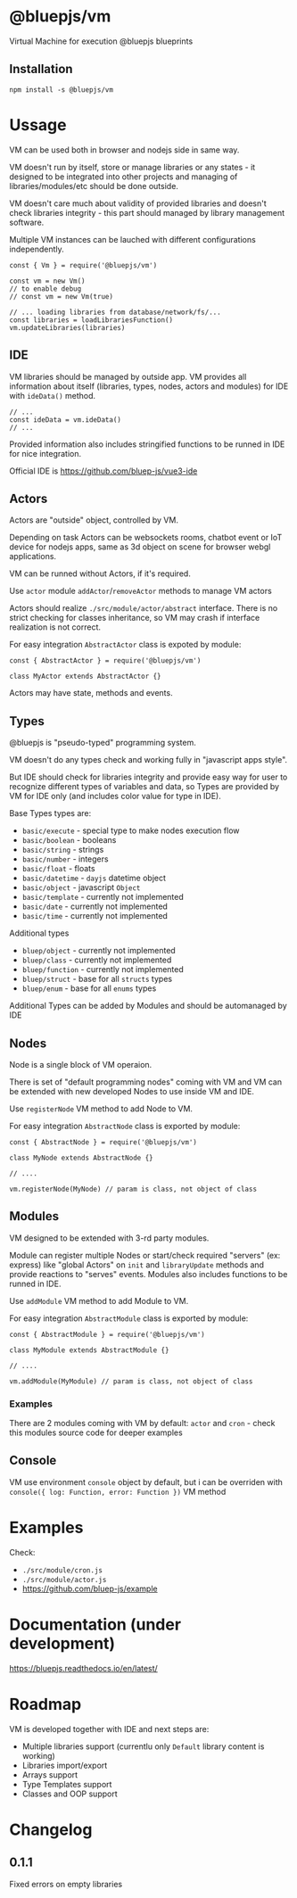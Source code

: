 # @bluepjs/vm

Virtual Machine for execution @bluepjs blueprints

## Installation
```
npm install -s @bluepjs/vm
```

# Ussage

VM can be used both in browser and nodejs side in same way.

VM doesn't run by itself, store or manage libraries or any states - it designed to be integrated into other projects and managing of libraries/modules/etc should be done outside.

VM doesn't care much about validity of provided libraries and doesn't check libraries integrity - this part should managed by library management software.

Multiple VM instances can be lauched with different configurations independently.

```
const { Vm } = require('@bluepjs/vm')

const vm = new Vm()
// to enable debug
// const vm = new Vm(true)

// ... loading libraries from database/network/fs/...
const libraries = loadLibrariesFunction()
vm.updateLibraries(libraries)
```

## IDE

VM libraries should be managed by outside app. VM provides all information about itself (libraries, types, nodes, actors and modules) for IDE with `ideData()` method.

```
// ...
const ideData = vm.ideData()
// ...
```

Provided information also includes stringified functions to be runned in IDE for nice integration.

Official IDE is https://github.com/bluep-js/vue3-ide

## Actors

Actors are "outside" object, controlled by VM.

Depending on task Actors can be websockets rooms, chatbot event or IoT device for nodejs apps, same as 3d object on scene for browser webgl applications.

VM can be runned without Actors, if it's required.

Use `actor` module `addActor`/`removeActor` methods to manage VM actors

Actors should realize `./src/module/actor/abstract` interface. There is no strict checking for classes inheritance, so VM may crash if interface realization is not correct.

For easy integration `AbstractActor` class is expoted by module:

```
const { AbstractActor } = require('@bluepjs/vm')

class MyActor extends AbstractActor {}
```

Actors may have state, methods and events.

## Types

@bluepjs is "pseudo-typed" programming system.

VM doesn't do any types check and working fully in "javascript apps style".

But IDE should check for libraries integrity and provide easy way for user to recognize different types of variables and data, so Types are provided by VM for IDE only (and includes color value for type in IDE).

Base Types types are:

 - `basic/execute` - special type to make nodes execution flow
 - `basic/boolean` - booleans
 - `basic/string` - strings
 - `basic/number` - integers
 - `basic/float` - floats
 - `basic/datetime` - `dayjs` datetime object
 - `basic/object` - javascript `Object`
 - `basic/template` - currently not implemented
 - `basic/date` - currently not implemented
 - `basic/time` - currently not implemented

Additional types

 - `bluep/object` - currently not implemented
 - `bluep/class` - currently not implemented
 - `bluep/function` - currently not implemented
 - `bluep/struct` - base for all `structs` types
 - `bluep/enum` - base for all `enums` types

Additional Types can be added by Modules and should be automanaged by IDE

## Nodes

Node is a single block of VM operaion.

There is set of "default programming nodes" coming with VM and VM can be extended with new developed Nodes to use inside VM and IDE.

Use `registerNode` VM method to add Node to VM.

For easy integration `AbstractNode` class is exported by module:

```
const { AbstractNode } = require('@bluepjs/vm')

class MyNode extends AbstractNode {}

// ....

vm.registerNode(MyNode) // param is class, not object of class
```

## Modules

VM designed to be extended with 3-rd party modules.

Module can register multiple Nodes or start/check required "servers" (ex: express) like "global Actors" on `init` and `libraryUpdate` methods and provide reactions to "serves" events. Modules also includes functions to be runned in IDE.

Use `addModule` VM method to add Module to VM.

For easy integration `AbstractModule` class is exported by module:

```
const { AbstractModule } = require('@bluepjs/vm')

class MyModule extends AbstractModule {}

// ....

vm.addModule(MyModule) // param is class, not object of class
```

### Examples

There are 2 modules coming with VM by default: `actor` and `cron` - check this modules source code for deeper examples

## Console

VM use environment `console` object by default, but i can be overriden with `console({ log: Function, error: Function })` VM method

# Examples

Check:

 - `./src/module/cron.js`
 - `./src/module/actor.js`
 - https://github.com/bluep-js/example

# Documentation (under development)

https://bluepjs.readthedocs.io/en/latest/

# Roadmap

VM is developed together with IDE and next steps are:

 - Multiple libraries support (currentlu only `Default` library content is working)
 - Libraries import/export
 - Arrays support
 - Type Templates support
 - Classes and OOP support

# Changelog

## 0.1.1

Fixed errors on empty libraries
